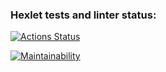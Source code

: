 ### Hexlet tests and linter status:
[![Actions Status](https://github.com/Alexsloth13/php-project-lvl1/workflows/hexlet-check/badge.svg)](https://github.com/Alexsloth13/php-project-lvl1/actions)

[![Maintainability](https://api.codeclimate.com/v1/badges/a99a88d28ad37a79dbf6/maintainability)](https://codeclimate.com/github/Alexsloth13/php-project-lvl1/)